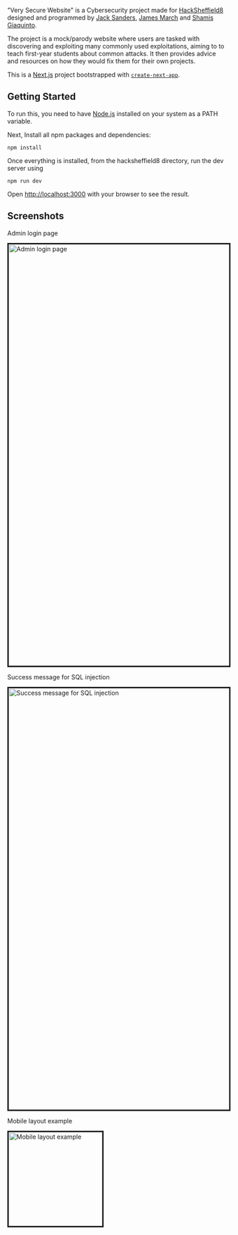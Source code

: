 "Very Secure Website" is a Cybersecurity project made for [HackSheffield8](https://hacksheffield-8.devpost.com/) designed and programmed by [Jack Sanders](https://github.com/jacksanders02), [James March](https://github.com/fokkos) and [Shamis Giaquinto](https://github.com/drcakechan).

The project is a mock/parody website where users are tasked with discovering and exploiting many commonly used exploitations, aiming to to teach first-year students about common attacks. It then provides advice and resources on how they would fix them for their own projects.

This is a [Next.js](https://nextjs.org/) project bootstrapped with [`create-next-app`](https://github.com/vercel/next.js/tree/canary/packages/create-next-app).

## Getting Started

To run this, you need to have [Node.js](https://nodejs.org/en/) installed on your system as a PATH variable.

Next, Install all npm packages and dependencies:

```
npm install
```

Once everything is installed, from the hacksheffield8 directory, run the dev server using 

```
npm run dev
```

Open [http://localhost:3000](http://localhost:3000) with your browser to see the result.

## Screenshots
Admin login page

<img border="3" width="960" alt="Admin login page" src="https://github.com/jacksanders02/hacksheffield8/assets/54935498/b4f2216d-c32d-4404-976a-921fa349c304">

Success message for SQL injection

<img border="3" width="960" alt="Success message for SQL injection" src="https://github.com/jacksanders02/hacksheffield8/assets/54935498/c146cdf5-2e9c-4da6-8ab4-e5582c71e742">

Mobile layout example

<img border="3" width="214" alt="Mobile layout example" src="https://github.com/jacksanders02/hacksheffield8/assets/54935498/9ed20418-7c57-49d2-9c0a-50674cd855de">

